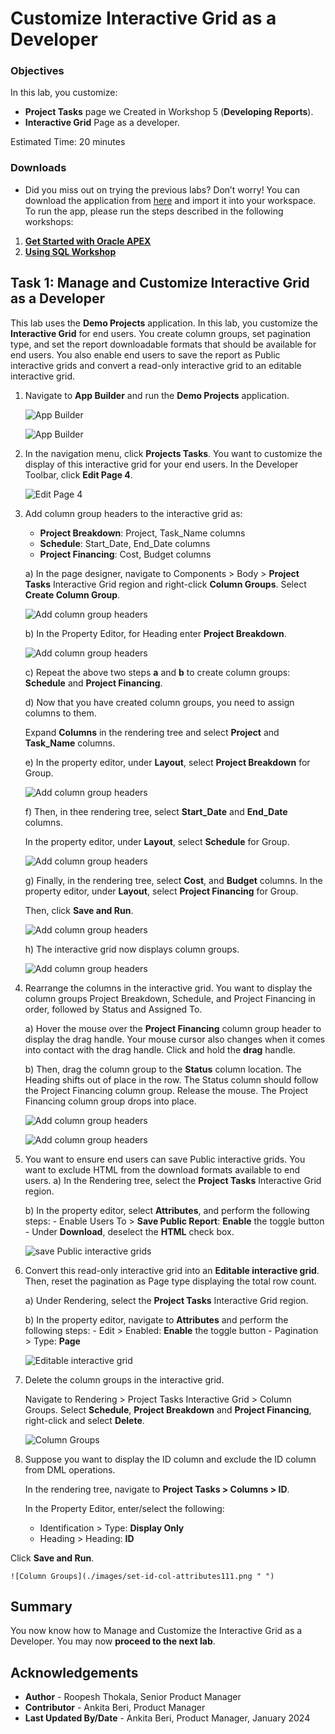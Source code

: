 # Customize Interactive Grid as a Developer


### Objectives
In this lab, you customize:
  - **Project Tasks** page we Created in Workshop 5 (**Developing Reports**).
  - **Interactive Grid** Page as a developer.


Estimated Time: 20 minutes


### Downloads

- Did you miss out on trying the previous labs? Don’t worry! You can download the application from [here](https://objectstorage.us-ashburn-1.oraclecloud.com/p/CSv7IOyvydHG3smC6R5EGtI3gc1vA3t-68MnKgq99ivKAbwNf8BVnXVQ2V3H2ZnM/n/c4u04/b/livelabsfiles/o/data-management-library-files/apex-23-2-object-storage-files/hol5-lab1.sql) and import it into your workspace. To run the app, please run the steps described in the following workshops:
1. **[Get Started with Oracle APEX](https://apexapps.oracle.com/pls/apex/r/dbpm/livelabs/run-workshop?p210_wid=3509)**
2. **[Using SQL Workshop](https://apexapps.oracle.com/pls/apex/r/dbpm/livelabs/run-workshop?p210_wid=3524)**

## Task 1: Manage and Customize Interactive Grid as a Developer
This lab uses the **Demo Projects** application. In this lab, you customize the **Interactive Grid** for end users. You create column groups, set pagination type, and set the report downloadable formats that should be available for end users. You also enable end users to save the report as Public interactive grids and convert a read-only interactive grid to an editable interactive grid.

1. Navigate to **App Builder** and run the **Demo Projects** application.

    ![App Builder](./images/select-demo-projects-app11.png " ")

    ![App Builder](./images/run-demo-projects-app11.png " ")

2. In the navigation menu, click **Projects Tasks**. You want to customize the display of this interactive grid for your end users. In the Developer Toolbar, click **Edit Page 4**.

    ![Edit Page 4](./images/click-page11.png " ")

3. Add column group headers to the interactive grid as:
    - **Project Breakdown**: Project, Task_Name columns
    - **Schedule**: Start\_Date, End\_Date columns
    - **Project Financing**: Cost, Budget columns  

    a) In the page designer, navigate to Components > Body > **Project Tasks** Interactive Grid region and right-click **Column Groups**. Select **Create Column Group**.

    ![Add column group headers](./images/create-column-group11.png " ")

    b) In the Property Editor, for Heading enter **Project Breakdown**.

    ![Add column group headers](./images/create-column-group1.png " ")

    c) Repeat the above two steps **a** and **b** to create column groups: **Schedule** and **Project Financing**.

    d) Now that you have created column groups, you need to assign columns to them.

    Expand **Columns** in the rendering tree and select **Project** and **Task_Name** columns.

    e) In the property editor, under **Layout**, select **Project Breakdown** for Group.

    ![Add column group headers](./images/select-project-breakdown11.png " ")

    f) Then, in thee rendering tree, select **Start\_Date** and **End\_Date** columns.

    In the property editor, under **Layout**, select **Schedule** for Group.

    ![Add column group headers](./images/select-schedule-group11.png " ")

    g) Finally, in the rendering tree, select **Cost**, and **Budget** columns. In the property editor, under **Layout**, select **Project Financing** for Group.

    Then, click **Save and Run**.

    ![Add column group headers](./images/select-financing-group11.png " ")

    h) The interactive grid now displays column groups.

    ![Add column group headers](./images/display-groups11.png " ")

4. Rearrange the columns in the interactive grid. You want to display the column groups Project Breakdown, Schedule, and Project Financing in order, followed by Status and Assigned To.

    a) Hover the mouse over the **Project Financing** column group header to display the drag handle. Your mouse cursor also changes when it comes into contact with the drag handle. Click and hold the **drag** handle.

    b) Then, drag the column group to the **Status** column location. The Heading shifts out of place in the row. The Status column should follow the Project Financing column group. Release the mouse. The Project Financing column group drops into place.

    ![Add column group headers](./images/rearrange-column11.png " ")

    ![Add column group headers](./images/rearrange-column12.png " ")

5. You want to ensure end users can save Public interactive grids. You want to exclude HTML from the download formats available to end users.
    a) In the Rendering tree, select the **Project Tasks** Interactive Grid region.

    b) In the property editor, select **Attributes**, and perform the following steps: 
        - Enable Users To > **Save Public Report**: **Enable** the toggle button
        - Under **Download**, deselect the **HTML** check box.

    ![save Public interactive grids](./images/enbale-public-reports11.png " ")

6. Convert this read-only interactive grid into an **Editable interactive grid**. Then, reset the pagination as Page type displaying the total row count.  

    a) Under Rendering, select the **Project Tasks** Interactive Grid region.

    b) In the property editor, navigate to **Attributes** and perform the following steps:
        - Edit > Enabled: **Enable** the toggle button
        - Pagination > Type: **Page**

    ![Editable interactive grid](./images/edit-enabled11.png " ")

7. Delete the column groups in the interactive grid.

    Navigate to Rendering > Project Tasks Interactive Grid > Column Groups. Select **Schedule**, **Project Breakdown** and **Project Financing**, right-click and select **Delete**.

    ![Column Groups](./images/delete-column-group11.png " ")

8. Suppose you want to display the ID column and exclude the ID column from DML operations.

    In the rendering tree, navigate to **Project Tasks > Columns > ID**.

    In the Property Editor, enter/select the following:

    - Identification > Type: **Display Only**
    - Heading > Heading: **ID**

  Click **Save and Run**.

    ![Column Groups](./images/set-id-col-attributes111.png " ")


## Summary
You now know how to Manage and Customize the Interactive Grid as a Developer. You may now **proceed to the next lab**.

## Acknowledgements
- **Author** - Roopesh Thokala, Senior Product Manager
- **Contributor** - Ankita Beri, Product Manager
- **Last Updated By/Date** - Ankita Beri, Product Manager, January 2024
